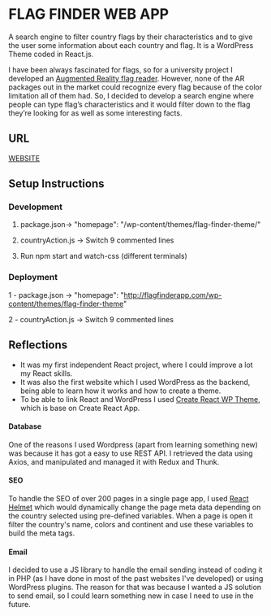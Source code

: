 # FLAG FINDER WEB APP
A search engine to filter country flags by their characteristics and to give the user some information about each country and flag. It is a WordPress Theme coded in React.js. 

I have been always fascinated for flags, so for a university project I developed an [Augmented Reality flag reader](https://github.com/felipe-mapa/Flag-Reader). However, none of the AR packages out in the market could recognize every flag because of the color limitation all of them had. So, I decided to develop a search engine where people can type flag’s characteristics and it would filter down to the flag they’re looking for as well as some interesting facts.

## URL

[WEBSITE](http://flagfinderapp.com/)

## Setup Instructions

### Development

1. package.json-> "homepage": "/wp-content/themes/flag-finder-theme/"

2. countryAction.js -> Switch 9 commented lines

3. Run npm start and watch-css (different terminals)

### Deployment

1 - package.json -> "homepage": "http://flagfinderapp.com/wp-content/themes/flag-finder-theme"

2 - countryAction.js -> Switch 9 commented lines

## Reflections

- It was my first independent React project, where I could improve a lot my React skills. 
- It was also the first website which I used WordPress as the backend, being able to learn how it works and how to create a theme.
- To be able to link React and WordPress I used [Create React WP Theme](https://github.com/devloco/create-react-wptheme/commit/61cab882028b8c2596beed9df2b44bcc1c0b869c), which is base on Create React App.

#### Database

One of the reasons I used Wordpress (apart from learning something new) was because it has got a easy to use REST API. 
I retrieved the data using Axios, and manipulated and managed it with Redux and Thunk.

#### SEO

To handle the SEO of over 200 pages in a single page app, I used [React Helmet](https://github.com/nfl/react-helmet) which would dynamically change the page meta data depending on the country selected using pre-defined variables.
When a page is open it filter the country's name, colors and continent and use these variables to build the meta tags.

#### Email

I decided to use a JS library to handle the email sending instead of coding it in PHP (as I have done in most of the past websites I've developed) or using WordPress plugins. The reason for that was because I wanted a JS solution to send email, so I could learn something new in case I need to use in the future.
